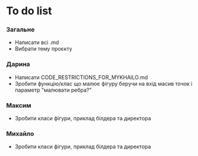 # To do list

### Загальне
* Написати всі .md
* Вибрати тему проєкту

### Дарина
* Написати CODE_RESTRICTIONS_FOR_MYKHAILO.md
* Зробити функцію/клас що малює фігуру беручи на вхід масив точок і параметр "малювати ребра?"

### Максим
* Зробити класи фігури, приклад білдера та директора

### Михайло
* Зробити класи фігури, приклад білдера та директора
